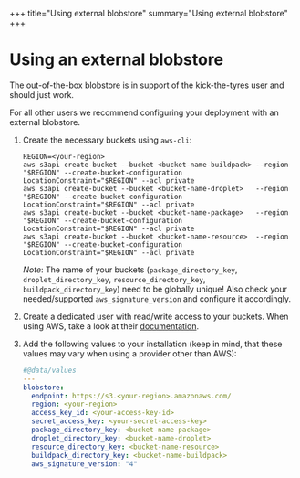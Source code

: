 +++
title="Using external blobstore"
summary="Using external blobstore"
+++

# Using an external blobstore

The out-of-the-box blobstore is in support of the kick-the-tyres user and should just work.

For all other users we recommend configuring your deployment with an external blobstore.

1. Create the necessary buckets using `aws-cli`:

    ```
    REGION=<your-region>
    aws s3api create-bucket --bucket <bucket-name-buildpack> --region "$REGION" --create-bucket-configuration LocationConstraint="$REGION" --acl private
    aws s3api create-bucket --bucket <bucket-name-droplet>   --region "$REGION" --create-bucket-configuration LocationConstraint="$REGION" --acl private
    aws s3api create-bucket --bucket <bucket-name-package>   --region "$REGION" --create-bucket-configuration LocationConstraint="$REGION" --acl private
    aws s3api create-bucket --bucket <bucket-name-resource>  --region "$REGION" --create-bucket-configuration LocationConstraint="$REGION" --acl private
    ```

    *Note*: The name of your buckets (`package_directory_key`, `droplet_directory_key`, `resource_directory_key`, `buildpack_directory_key`) need to be globally unique! Also check your needed/supported `aws_signature_version` and configure it accordingly.

1. Create a dedicated user with read/write access to your buckets. When using AWS, take a look at their [documentation](https://docs.aws.amazon.com/AmazonS3/latest/dev/s3-access-control.html).

1. Add the following values to your installation (keep in mind, that these values may vary when using a provider other than AWS):

    ```yaml
    #@data/values
    ---
    blobstore:
      endpoint: https://s3.<your-region>.amazonaws.com/
      region: <your-region>
      access_key_id: <your-access-key-id>
      secret_access_key: <your-secret-access-key>
      package_directory_key: <bucket-name-package>
      droplet_directory_key: <bucket-name-droplet>
      resource_directory_key: <bucket-name-resource>
      buildpack_directory_key: <bucket-name-buildpack>
      aws_signature_version: "4"
    ```
